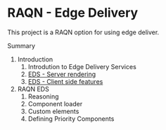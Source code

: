 # RAQN - Edge Delivery

This project is a RAQN option for using edge deliver.

Summary

1. Introduction
   1. Introdution to Edge Delivery Services
   2. [EDS - Server rendering](edge/server.md)
   3. [EDS - Client side features](edge/client.md)
2. RAQN EDS
   1. Reasoning
   2. Component loader
   3. Custom elements
   4. Defining Priority Components

